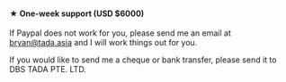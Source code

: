 #### ★ One-week support (USD $6000)

If Paypal does not work for you,
please send me an email at bryan@tada.asia and
I will work things out for you.

If you would like to send me a cheque or bank transfer, please send it to DBS TADA PTE. LTD.
